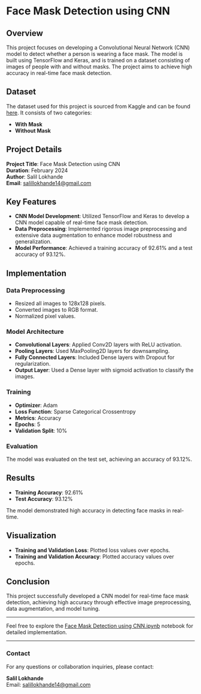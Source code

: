 # Face Mask Detection using CNN

## Overview

This project focuses on developing a Convolutional Neural Network (CNN) model to detect whether a person is wearing a face mask. The model is built using TensorFlow and Keras, and is trained on a dataset consisting of images of people with and without masks. The project aims to achieve high accuracy in real-time face mask detection.

## Dataset

The dataset used for this project is sourced from Kaggle and can be found [here](https://www.kaggle.com/datasets/omkargurav/face-mask-dataset). It consists of two categories:
- **With Mask**
- **Without Mask**

## Project Details

**Project Title**: Face Mask Detection using CNN  
**Duration**: February 2024  
**Author**: Salil Lokhande  
**Email**: [salillokhande14@gmail.com](mailto:salillokhande14@gmail.com)

## Key Features

- **CNN Model Development**: Utilized TensorFlow and Keras to develop a CNN model capable of real-time face mask detection.
- **Data Preprocessing**: Implemented rigorous image preprocessing and extensive data augmentation to enhance model robustness and generalization.
- **Model Performance**: Achieved a training accuracy of 92.61% and a test accuracy of 93.12%.

## Implementation

### Data Preprocessing

- Resized all images to 128x128 pixels.
- Converted images to RGB format.
- Normalized pixel values.

### Model Architecture

- **Convolutional Layers**: Applied Conv2D layers with ReLU activation.
- **Pooling Layers**: Used MaxPooling2D layers for downsampling.
- **Fully Connected Layers**: Included Dense layers with Dropout for regularization.
- **Output Layer**: Used a Dense layer with sigmoid activation to classify the images.

### Training

- **Optimizer**: Adam
- **Loss Function**: Sparse Categorical Crossentropy
- **Metrics**: Accuracy
- **Epochs**: 5
- **Validation Split**: 10%

### Evaluation

The model was evaluated on the test set, achieving an accuracy of 93.12%.

## Results

- **Training Accuracy**: 92.61%
- **Test Accuracy**: 93.12%

The model demonstrated high accuracy in detecting face masks in real-time.

## Visualization

- **Training and Validation Loss**: Plotted loss values over epochs.
- **Training and Validation Accuracy**: Plotted accuracy values over epochs.

## Conclusion

This project successfully developed a CNN model for real-time face mask detection, achieving high accuracy through effective image preprocessing, data augmentation, and model tuning.

---

Feel free to explore the [Face Mask Detection using CNN.ipynb](Face%20Mask%20Detection%20using%20CNN.ipynb) notebook for detailed implementation.

---

### Contact

For any questions or collaboration inquiries, please contact:

**Salil Lokhande**  
Email: [salillokhande14@gmail.com](mailto:salillokhande14@gmail.com)

